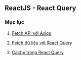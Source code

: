 ## ReactJS - React Query

### Mục lục

1. [Fetch API với Axios](lesson/session_001_fetch_api_axios.md)

2. [Fetch dữ liệu với React Query](lesson/session_002_fetch_api_reactquery.md)

3. [Cache trong React Query](lesson/session_003_cache_api.md)